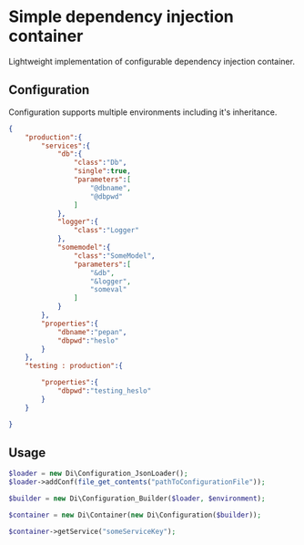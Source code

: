 Simple dependency injection container
=====================================

Lightweight implementation of configurable dependency injection container.

Configuration
-------------

Configuration supports multiple environments including it's inheritance.

``` json
{
    "production":{
        "services":{
            "db":{
                "class":"Db",
                "single":true,
                "parameters":[
                    "@dbname",
                    "@dbpwd"
                ]
            },
            "logger":{
                "class":"Logger"
            },
            "somemodel":{
                "class":"SomeModel",
                "parameters":[
                    "&db",
                    "&logger",
                    "someval"
                ]
            }
        },
        "properties":{
            "dbname":"pepan",
            "dbpwd":"heslo"
        }
    },
    "testing : production":{

        "properties":{
            "dbpwd":"testing_heslo"
        }
    }

}
```

Usage
-----

``` php
$loader = new Di\Configuration_JsonLoader();
$loader->addConf(file_get_contents("pathToConfigurationFile"));

$builder = new Di\Configuration_Builder($loader, $environment);

$container = new Di\Container(new Di\Configuration($builder));

$container->getService("someServiceKey");
```
